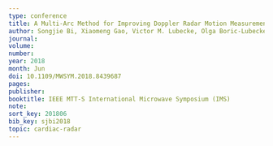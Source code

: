 ```yaml
---
type: conference
title: A Multi-Arc Method for Improving Doppler Radar Motion Measurement Accuracy
author: Songjie Bi, Xiaomeng Gao, Victor M. Lubecke, Olga Boric-Lubecke, Dennis Matthews, Xiaoguang “Leo” Liu
journal:
volume:
number:
year: 2018
month: Jun
doi: 10.1109/MWSYM.2018.8439687
pages:
publisher:
booktitle: IEEE MTT-S International Microwave Symposium (IMS)
note:
sort_key: 201806
bib_key: sjbi2018
topic: cardiac-radar
---
```

